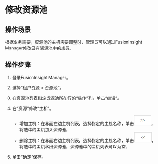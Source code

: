 # 修改资源池<a name="admin_guide_000110"></a>

## 操作场景<a name="zh-cn_topic_0193196104_sfb64a76f3a6a48cf8c91b3741aa594b5"></a>

根据业务需要，资源池的主机需要调整时，管理员可以通过FusionInsight Manager修改已有资源池中的成员。

## 操作步骤<a name="zh-cn_topic_0193196104_section591215612476"></a>

1.  登录FusionInsight Manager。
2.  选择“租户资源  \>  资源池“。
3.  在资源池列表指定资源池所在行的“操作”列，单击“编辑”。
4.  在“资源”修改“主机”。
    -   增加主机：在界面左边主机列表，选择指定的主机名称，单击![](figures/zh-cn_image_0263899458.png)，将选中的主机加入资源池。
    -   删除主机：在界面右边主机列表，选择指定的主机名称，单击![](figures/zh-cn_image_0263899454.png)，将选中的主机移出资源池。资源池中的主机列表可以为空。

5.  单击“确定”保存。

